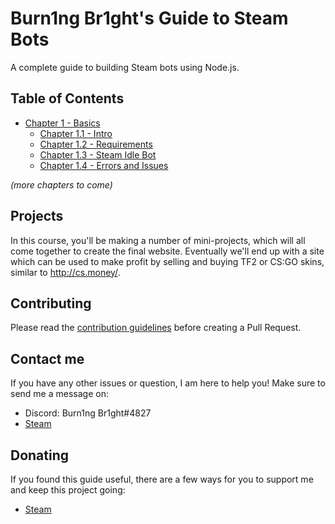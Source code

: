 # Burn1ng Br1ght's Guide to Steam Bots

A complete guide to building Steam bots using Node.js.

## Table of Contents

- [Chapter 1 - Basics](./Chapter%201%20-%20Basics)
	- [Chapter 1.1 - Intro](./Chapter%201%20-%20Basics/Chapter%201.1%20-%20Intro)
 	- [Chapter 1.2 - Requirements](./Chapter%201%20-%20Basics/Chapter%201.2%20-%20Requirements)
 	- [Chapter 1.3 - Steam Idle Bot](./Chapter%201%20-%20Basics/Chapter%201.3%20-%20Steam%20Idle%20Bot)
  - [Chapter 1.4 - Errors and Issues](./Chapter%201%20-%20Basics/Chapter%201.4%20-%20Errors%20and%20Issues)

*(more chapters to come)*

## Projects

In this course, you'll be making a number of mini-projects, which will all come
together to create the final website. Eventually we'll end up with a site which
can be used to make profit by selling and buying TF2 or CS:GO skins, similar to
http://cs.money/.

## Contributing

Please read the [contribution guidelines](/CONTRIBUTING.md) before creating
a Pull Request.

## Contact me

If you have any other issues or question, I am here to help you!
Make sure to send me a message on:
- Discord: Burn1ng Br1ght#4827
- [Steam](https://steamcommunity.com/id/burn1ngbr1ght/)

## Donating

If you found this guide useful, there are a few ways for you to support me and
keep this project going:

- [Steam](https://steamcommunity.com/tradeoffer/new/?partner=438027091&token=CZOJ-sdg)
